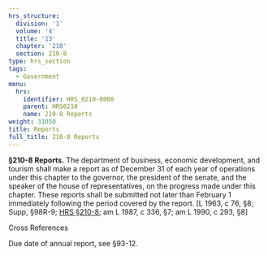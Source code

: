 ```yaml
---
hrs_structure:
  division: '1'
  volume: '4'
  title: '13'
  chapter: '210'
  section: 210-8
type: hrs_section
tags:
  - Government
menu:
  hrs:
    identifier: HRS_0210-0008
    parent: HRS0210
    name: 210-8 Reports
weight: 31050
title: Reports
full_title: 210-8 Reports
---
```

**§210-8 Reports.** The department of business, economic development, and tourism shall make a report as of December 31 of each year of operations under this chapter to the governor, the president of the senate, and the speaker of the house of representatives, on the progress made under this chapter. These reports shall be submitted not later than February 1 immediately following the period covered by the report. [L 1963, c 76, §8; Supp, §98R-9; [HRS §210-8](/title-13/chapter-210/section-210-8/); am L 1987, c 336, §7; am L 1990, c 293, §8]

Cross References

Due date of annual report, see §93-12.